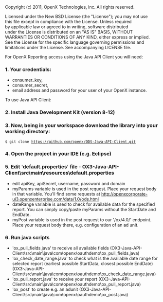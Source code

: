 
 Copyright (c) 2011, OpenX Technologies, Inc. All rights reserved.    
                                                                     
 Licensed under the New BSD License (the "License"); you may not use  
 this file except in compliance with the License. Unless required     
 by applicable law or agreed to in writing, software distributed      
 under the License is distributed on an "AS IS" BASIS, WITHOUT        
 WARRANTIES OR CONDITIONS OF ANY KIND, either express or implied.     
 See the License for the specific language governing permissions and  
 limitations under the License. See accompanying LICENSE file.        
 
 
 
 
For OpenX Reporting access using the Java API Client you will need:

### 1. Your credentials:
- consumer_key,
- consumer_secret,
- email address and password for your user of your OpenX instance.

To use Java API Client:

### 2. Install Java Development Kit (version 8-12)

### 3. Now, being in your workspace download the library into your working directory:

<code>$ git clone https://github.com/openx/ODS-Java-API-Client.git</code>

### 4. Open the project in your IDE (e.g. Eclipse)

### 5. Edit 'default.properties' file - OX3-Java-API-Client\src\main\resources\default.properties

- edit apiKey, apiSecret, username, password and domain
- myParams variable is used in the post request. Place your request body in that variable. You'll find some requests at http://openxcorporate-ui3.openxenterprise.com/data/1.0/ods.html
- dateRange variable is used to check for available data for the specified report. You can simply copy/paste myParams without the StartDate and EndDate.
- myPost variable is used in the post request to our '/ox/4.0/' endpoint. Place your request body there, e.g. configuration of an ad unit.

### 6. Run java scripts
- 'ox_pull_fields.java' to receive all available fields (OX3-Java-API-Client\src\main\java\com\openx\oauthdemo\ox_pull_fields.java)
- 'ox_check_date_range.java' to check what is the available date range for selected report (earliest possible StartData, closest possible EndDate) (OX3-Java-API-Client\src\main\java\com\openx\oauthdemo\ox_check_date_range.java)
- 'ox_pull_report.java' to receive your report (OX3-Java-API-Client\src\main\java\com\openx\oauthdemo\ox_pull_report.java) 
- 'ox_post' to create e.g. an adunit (OX3-Java-API-Client\src\main\java\com\openx\oauthdemo\ox_post.java)